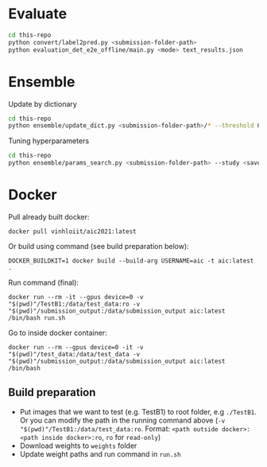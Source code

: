 # Evaluate

```bash
cd this-repo
python convert/label2pred.py <submission-folder-path>
python evaluation_det_e2e_offline/main.py <mode> text_results.json
```

# Ensemble

Update by dictionary

```bash
cd this-repo
python ensemble/update_dict.py <submission-folder-path>/* --threshold 0.5 --output_dir outputs/
```

Tuning hyperparameters

```bash
cd this-repo
python ensemble/params_search.py <submission-folder-path> --study <save-study-name>
```


# Docker

Pull already built docker:
```
docker pull vinhloiit/aic2021:latest
```

Or build using command (see build preparation below):
```
DOCKER_BUILDKIT=1 docker build --build-arg USERNAME=aic -t aic:latest .
```

Run command (final):
```
docker run --rm -it --gpus device=0 -v "$(pwd)"/TestB1:/data/test_data:ro -v "$(pwd)"/submission_output:/data/submission_output aic:latest /bin/bash run.sh
```

Go to inside docker container:
```
docker run --rm --gpus device=0 -it -v "$(pwd)"/test_data:/data/test_data -v "$(pwd)"/submission_output:/data/submission_output aic:latest /bin/bash
```

## Build preparation

- Put images that we want to test (e.g. TestB1) to root folder, e.g `./TestB1`. Or you can modify the path in the running command above (`-v "$(pwd)"/TestB1:/data/test_data:ro`. Format: `<path outside docker>:<path inside docker>:ro`, `ro` for `read-only`)
- Download weights to `weights` folder
- Update weight paths and run command in `run.sh`
